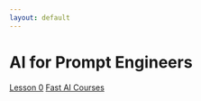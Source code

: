 ```yaml
---
layout: default
---
```


# AI for Prompt Engineers
[Lesson 0](https://www.youtube.com/watch?v=gGxe2mN3kAg)
[Fast AI Courses](https://course.fast.ai)

